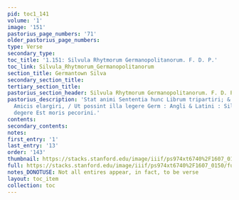 ```yaml
---
pid: toc1_141
volume: '1'
image: '151'
pastorius_page_numbers: '71'
older_pastorius_page_numbers: 
type: Verse
secondary_type: 
toc_title: '1.151: Silvula Rhytmorum Germanopolitanorum. F. D. P.'
toc_link: Silvula_Rhytmorum_Germanopolitanorum
section_title: Germantown Silva
secondary_section_title: 
tertiary_section_title: 
pastorius_section_header: Silvula Rhytmorum Germanopolitanorum. F. D. P.
pastorius_description: 'Stat animi Sententia hunc Librum tripartiri; & Carmina sequentia
  Amicis elargiri, / Ut possint illa legere Germ : Angli & Latini : Silentem Vitam
  degere Est moris pecorini.'
contents: 
secondary_contents: 
notes: 
first_entry: '1'
last_entry: '13'
order: '143'
thumbnail: https://stacks.stanford.edu/image/iiif/ps974xt6740%2F1607_0150/full/100,/0/default.jpg
full: https://stacks.stanford.edu/image/iiif/ps974xt6740%2F1607_0150/full/full/0/default.jpg
notes_DONOTUSE: Not all entires appear, in fact, to be verse
layout: toc_item
collection: toc
---
```

